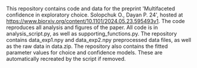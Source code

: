 This repository contains code and data for the preprint 'Multifaceted confidence in exploratory choice. Solopchuk O., Dayan P. 24', hosted at https://www.biorxiv.org/content/10.1101/2024.05.23.595493v1. The code reproduces all analysis and figures of the paper. All code is in analysis_script.py, as well as supporting_functions.py. The repository contains data_exp1.npy and data_exp2.npy preprocessed data files, as well as the raw data in data.zip. The repository also contains the fitted parameter values for choice and confidence models. These are automatically recreated by the script if removed.
